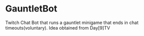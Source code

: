 # GauntletBot
Twitch Chat Bot that runs a gauntlet minigame that ends in chat timeouts(voluntary). Idea obtained from Day[9]TV
